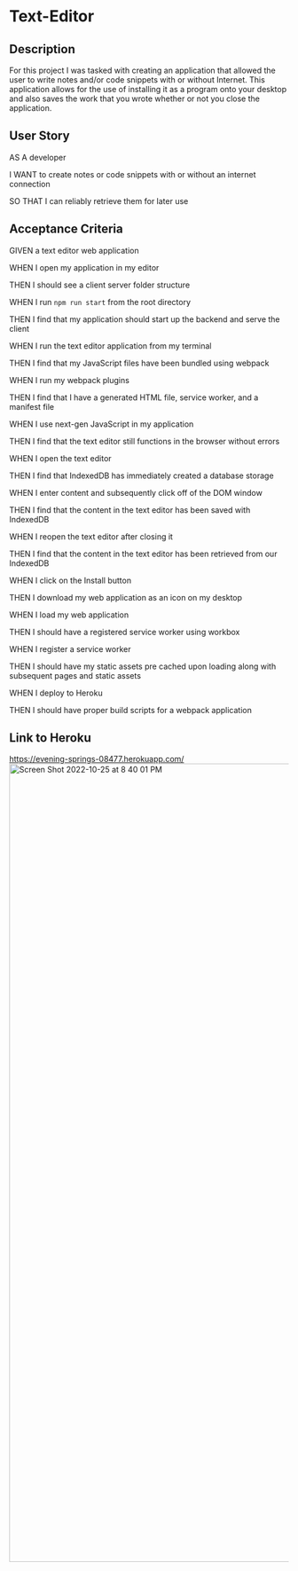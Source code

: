 # Text-Editor

## Description
For this project I was tasked with creating an application that allowed the user to write notes and/or code snippets with or without Internet. This application allows for the use of installing it as a program onto your desktop and also saves the work that you wrote whether or not you close the application.

## User Story
AS A developer

I WANT to create notes or code snippets with or without an internet connection

SO THAT I can reliably retrieve them for later use

## Acceptance Criteria
GIVEN a text editor web application

WHEN I open my application in my editor

THEN I should see a client server folder structure

WHEN I run `npm run start` from the root directory

THEN I find that my application should start up the backend and serve the client

WHEN I run the text editor application from my terminal

THEN I find that my JavaScript files have been bundled using webpack

WHEN I run my webpack plugins

THEN I find that I have a generated HTML file, service worker, and a manifest file

WHEN I use next-gen JavaScript in my application

THEN I find that the text editor still functions in the browser without errors

WHEN I open the text editor

THEN I find that IndexedDB has immediately created a database storage

WHEN I enter content and subsequently click off of the DOM window

THEN I find that the content in the text editor has been saved with IndexedDB

WHEN I reopen the text editor after closing it

THEN I find that the content in the text editor has been retrieved from our IndexedDB

WHEN I click on the Install button

THEN I download my web application as an icon on my desktop

WHEN I load my web application

THEN I should have a registered service worker using workbox

WHEN I register a service worker

THEN I should have my static assets pre cached upon loading along with subsequent pages and static assets

WHEN I deploy to Heroku

THEN I should have proper build scripts for a webpack application


## Link to Heroku
https://evening-springs-08477.herokuapp.com/
<img width="1440" alt="Screen Shot 2022-10-25 at 8 40 01 PM" src="https://user-images.githubusercontent.com/32420245/197914453-bb9eb54b-8556-4bd7-b417-a983b6495dae.png">
